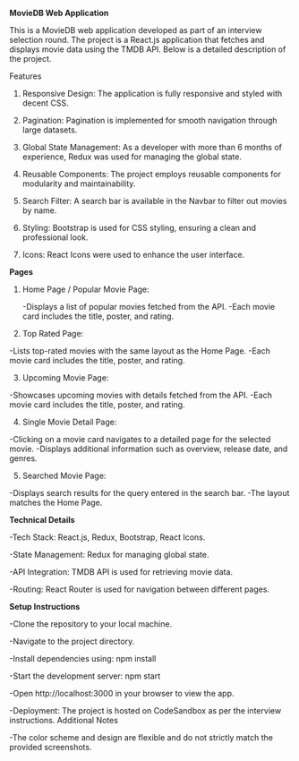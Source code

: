 **MovieDB Web Application**

This is a MovieDB web application developed as part of an interview selection round. The project is a React.js application that fetches and displays movie data using the TMDB API. Below is a detailed description of the project.

Features

1. Responsive Design: The application is fully responsive and styled with decent CSS.

2. Pagination: Pagination is implemented for smooth navigation through large datasets.

3. Global State Management: As a developer with more than 6 months of experience, Redux was used for managing the global state.

4. Reusable Components: The project employs reusable components for modularity and maintainability.

5. Search Filter: A search bar is available in the Navbar to filter out movies by name.

6. Styling: Bootstrap is used for CSS styling, ensuring a clean and professional look.

7. Icons: React Icons were used to enhance the user interface.

**Pages**

1. Home Page / Popular Movie Page:

   -Displays a list of popular movies fetched from the API.
   -Each movie card includes the title, poster, and rating.

3. Top Rated Page:

  -Lists top-rated movies with the same layout as the Home Page.
  -Each movie card includes the title, poster, and rating.

3. Upcoming Movie Page:

  -Showcases upcoming movies with details fetched from the API.
  -Each movie card includes the title, poster, and rating.

4. Single Movie Detail Page:

  -Clicking on a movie card navigates to a detailed page for the selected movie.
  -Displays additional information such as overview, release date, and genres.

5. Searched Movie Page:

  -Displays search results for the query entered in the search bar.
  -The layout matches the Home Page.

**Technical Details**

-Tech Stack: React.js, Redux, Bootstrap, React Icons.

-State Management: Redux for managing global state.

-API Integration: TMDB API is used for retrieving movie data.

-Routing: React Router is used for navigation between different pages.

**Setup Instructions**

-Clone the repository to your local machine.

-Navigate to the project directory.

-Install dependencies using: npm install

-Start the development server: npm start

-Open http://localhost:3000 in your browser to view the app.

-Deployment: The project is hosted on CodeSandbox as per the interview instructions.
Additional Notes

-The color scheme and design are flexible and do not strictly match the provided screenshots.

